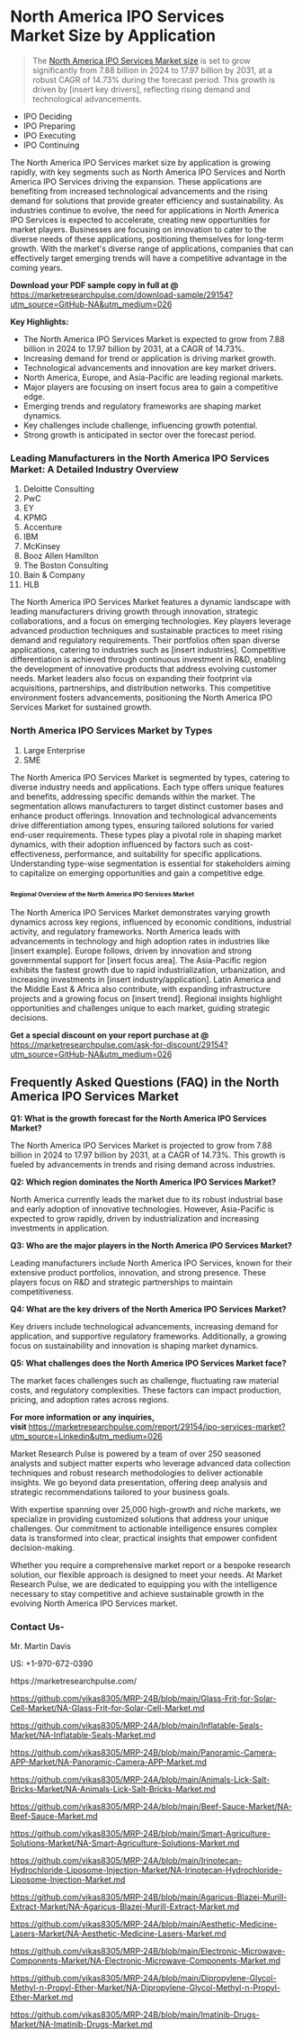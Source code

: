 <h1>North America IPO Services Market&nbsp;Size by Application</h1><blockquote><p>The <a href="https://marketresearchpulse.com/download-sample/29154?utm_source=GitHub-NA&amp;utm_medium=026">North America IPO Services Market size</a> is set to grow significantly from 7.88 billion in 2024 to 17.97 billion by 2031, at a robust CAGR of 14.73% during the forecast period. This growth is driven by [insert key drivers], reflecting rising demand and technological advancements.</p></blockquote><ul><li>IPO Deciding<li> IPO Preparing<li> IPO Executing<li> IPO Continuing</li></ul><p>The North America IPO Services market size by application is growing rapidly, with key segments such as North America IPO Services and North America IPO Services driving the expansion. These applications are benefiting from increased technological advancements and the rising demand for solutions that provide greater efficiency and sustainability. As industries continue to evolve, the need for applications in North America IPO Services is expected to accelerate, creating new opportunities for market players. Businesses are focusing on innovation to cater to the diverse needs of these applications, positioning themselves for long-term growth. With the market's diverse range of applications, companies that can effectively target emerging trends will have a competitive advantage in the coming years.</p><p><strong>Download your PDF sample copy in full at @ </strong><a href="https://marketresearchpulse.com/download-sample/29154?utm_source=GitHub-NA&amp;utm_medium=026">https://marketresearchpulse.com/download-sample/29154?utm_source=GitHub-NA&amp;utm_medium=026</a></p><p><strong>Key Highlights: </strong></p><ul><li>The North America IPO Services Market is expected to grow from 7.88 billion in 2024 to 17.97 billion by 2031, at a CAGR of 14.73%.</li><li>Increasing demand for trend or application is driving market growth.</li><li>Technological advancements and innovation are key market drivers.</li><li>North America, Europe, and Asia-Pacific are leading regional markets.</li><li>Major players are focusing on insert focus area to gain a competitive edge.</li><li>Emerging trends and regulatory frameworks are shaping market dynamics.</li><li>Key challenges include challenge, influencing growth potential.</li><li>Strong growth is anticipated in sector over the forecast period.</li></ul><h3>Leading Manufacturers in the North America IPO Services Market: A Detailed Industry Overview</h3><ol><li>Deloitte Consulting</li><li>PwC</li><li>EY</li><li>KPMG</li><li>Accenture</li><li>IBM</li><li>McKinsey</li><li>Booz Allen Hamilton</li><li>The Boston Consulting</li><li>Bain & Company</li><li>HLB</li></ol><div class="flex max-w-full flex-col flex-grow"><div class="min-h-8 text-message flex w-full flex-col items-end gap-2 whitespace-normal break-words [.text-message+&amp;]:mt-5" dir="auto" data-message-author-role="assistant" data-message-id="fd8432e4-4910-450d-b182-61b7bfb0a01f" data-message-model-slug="gpt-4o"><div class="flex w-full flex-col gap-1 empty:hidden first:pt-[3px]"><div class="markdown prose w-full break-words dark:prose-invert light"><p>The North America IPO Services Market features a dynamic landscape with leading manufacturers driving growth through innovation, strategic collaborations, and a focus on emerging technologies. Key players leverage advanced production techniques and sustainable practices to meet rising demand and regulatory requirements. Their portfolios often span diverse applications, catering to industries such as [insert industries]. Competitive differentiation is achieved through continuous investment in R&amp;D, enabling the development of innovative products that address evolving customer needs. Market leaders also focus on expanding their footprint via acquisitions, partnerships, and distribution networks. This competitive environment fosters advancements, positioning the North America IPO Services Market for sustained growth.</p></div></div></div></div><h3>North America IPO Services Market by Types</h3><ol><li>Large Enterprise<li> SME</li></ol><div class="flex max-w-full flex-col flex-grow"><div class="min-h-8 text-message flex w-full flex-col items-end gap-2 whitespace-normal break-words [.text-message+&amp;]:mt-5" dir="auto" data-message-author-role="assistant" data-message-id="084470be-0bb7-4664-bddf-5156b4f41249" data-message-model-slug="gpt-4o-mini"><div class="flex w-full flex-col gap-1 empty:hidden first:pt-[3px]"><div class="markdown prose w-full break-words dark:prose-invert light"><p>The North America IPO Services Market is segmented by types, catering to diverse industry needs and applications. Each type offers unique features and benefits, addressing specific demands within the market. The segmentation allows manufacturers to target distinct customer bases and enhance product offerings. Innovation and technological advancements drive differentiation among types, ensuring tailored solutions for varied end-user requirements. These types play a pivotal role in shaping market dynamics, with their adoption influenced by factors such as cost-effectiveness, performance, and suitability for specific applications. Understanding type-wise segmentation is essential for stakeholders aiming to capitalize on emerging opportunities and gain a competitive edge.</p></div></div></div></div><h3><span style="font-size: 11px;">Regional Overview of the North America IPO Services Market</span></h3><div class="flex max-w-full flex-col flex-grow"><div class="min-h-8 text-message flex w-full flex-col items-end gap-2 whitespace-normal break-words [.text-message+&amp;]:mt-5" dir="auto" data-message-author-role="assistant" data-message-id="e9038762-ce64-4e30-91c9-9bd413514231" data-message-model-slug="gpt-4o-mini"><div class="flex w-full flex-col gap-1 empty:hidden first:pt-[3px]"><div class="markdown prose w-full break-words dark:prose-invert light"><p>The North America IPO Services Market demonstrates varying growth dynamics across key regions, influenced by economic conditions, industrial activity, and regulatory frameworks. North America leads with advancements in technology and high adoption rates in industries like [insert example]. Europe follows, driven by innovation and strong governmental support for [insert focus area]. The Asia-Pacific region exhibits the fastest growth due to rapid industrialization, urbanization, and increasing investments in [insert industry/application]. Latin America and the Middle East &amp; Africa also contribute, with expanding infrastructure projects and a growing focus on [insert trend]. Regional insights highlight opportunities and challenges unique to each market, guiding strategic decisions.</p></div></div></div></div><p><strong>Get a special discount on your report purchase at @ </strong><a href="https://marketresearchpulse.com/ask-for-discount/29154?utm_source=GitHub-NA&amp;utm_medium=026">https://marketresearchpulse.com/ask-for-discount/29154?utm_source=GitHub-NA&amp;utm_medium=026</a></p><h2>Frequently Asked Questions (FAQ) in the North America IPO Services Market</h2><p><strong>Q1: What is the growth forecast for the North America IPO Services Market?</strong></p><p>The North America IPO Services Market is projected to grow from 7.88 billion in 2024 to 17.97 billion by 2031, at a CAGR of 14.73%. This growth is fueled by advancements in trends and rising demand across industries.</p><p><strong>Q2: Which region dominates the North America IPO Services Market?</strong></p><p>North America currently leads the market due to its robust industrial base and early adoption of innovative technologies. However, Asia-Pacific is expected to grow rapidly, driven by industrialization and increasing investments in application.</p><p><strong>Q3: Who are the major players in the North America IPO Services Market?</strong></p><p>Leading manufacturers include North America IPO Services, known for their extensive product portfolios, innovation, and strong presence. These players focus on R&amp;D and strategic partnerships to maintain competitiveness.</p><p><strong>Q4: What are the key drivers of the North America IPO Services Market?</strong></p><p>Key drivers include technological advancements, increasing demand for application, and supportive regulatory frameworks. Additionally, a growing focus on sustainability and innovation is shaping market dynamics.</p><p><strong>Q5: What challenges does the North America IPO Services Market face?</strong></p><p>The market faces challenges such as challenge, fluctuating raw material costs, and regulatory complexities. These factors can impact production, pricing, and adoption rates across regions.</p><p><strong>For more information or any inquiries, visit&nbsp;</strong><a href="https://marketresearchpulse.com/report/29154/ipo-services-market?utm_source=Linkedin&utm_medium=026">https://marketresearchpulse.com/report/29154/ipo-services-market?utm_source=Linkedin&utm_medium=026</a></p><p>Market Research Pulse is powered by a team of over 250 seasoned analysts and subject matter experts who leverage advanced data collection techniques and robust research methodologies to deliver actionable insights. We go beyond data presentation, offering deep analysis and strategic recommendations tailored to your business goals.</p><p>With expertise spanning over 25,000 high-growth and niche markets, we specialize in providing customized solutions that address your unique challenges. Our commitment to actionable intelligence ensures complex data is transformed into clear, practical insights that empower confident decision-making.</p><p>Whether you require a comprehensive market report or a bespoke research solution, our flexible approach is designed to meet your needs. At Market Research Pulse, we are dedicated to equipping you with the intelligence necessary to stay competitive and achieve sustainable growth in the evolving North America IPO Services market.</p><h3><strong>Contact Us-</strong></h3><p>Mr. Martin Davis</p><p>US: +1-970-672-0390</p><p>https://marketresearchpulse.com/</p><p><a href="https://github.com/vikas8305/MRP-24B/blob/main/Glass-Frit-for-Solar-Cell-Market/NA-Glass-Frit-for-Solar-Cell-Market.md">https://github.com/vikas8305/MRP-24B/blob/main/Glass-Frit-for-Solar-Cell-Market/NA-Glass-Frit-for-Solar-Cell-Market.md</a></p><p><a href="https://github.com/vikas8305/MRP-24A/blob/main/Inflatable-Seals-Market/NA-Inflatable-Seals-Market.md">https://github.com/vikas8305/MRP-24A/blob/main/Inflatable-Seals-Market/NA-Inflatable-Seals-Market.md</a></p><p><a href="https://github.com/vikas8305/MRP-24B/blob/main/Panoramic-Camera-APP-Market/NA-Panoramic-Camera-APP-Market.md">https://github.com/vikas8305/MRP-24B/blob/main/Panoramic-Camera-APP-Market/NA-Panoramic-Camera-APP-Market.md</a></p><p><a href="https://github.com/vikas8305/MRP-24A/blob/main/Animals-Lick-Salt-Bricks-Market/NA-Animals-Lick-Salt-Bricks-Market.md">https://github.com/vikas8305/MRP-24A/blob/main/Animals-Lick-Salt-Bricks-Market/NA-Animals-Lick-Salt-Bricks-Market.md</a></p><p><a href="https://github.com/vikas8305/MRP-24A/blob/main/Beef-Sauce-Market/NA-Beef-Sauce-Market.md">https://github.com/vikas8305/MRP-24A/blob/main/Beef-Sauce-Market/NA-Beef-Sauce-Market.md</a></p><p><a href="https://github.com/vikas8305/MRP-24B/blob/main/Smart-Agriculture-Solutions-Market/NA-Smart-Agriculture-Solutions-Market.md">https://github.com/vikas8305/MRP-24B/blob/main/Smart-Agriculture-Solutions-Market/NA-Smart-Agriculture-Solutions-Market.md</a></p><p><a href="https://github.com/vikas8305/MRP-24A/blob/main/Irinotecan-Hydrochloride-Liposome-Injection-Market/NA-Irinotecan-Hydrochloride-Liposome-Injection-Market.md">https://github.com/vikas8305/MRP-24A/blob/main/Irinotecan-Hydrochloride-Liposome-Injection-Market/NA-Irinotecan-Hydrochloride-Liposome-Injection-Market.md</a></p><p><a href="https://github.com/vikas8305/MRP-24B/blob/main/Agaricus-Blazei-Murill-Extract-Market/NA-Agaricus-Blazei-Murill-Extract-Market.md">https://github.com/vikas8305/MRP-24B/blob/main/Agaricus-Blazei-Murill-Extract-Market/NA-Agaricus-Blazei-Murill-Extract-Market.md</a></p><p><a href="https://github.com/vikas8305/MRP-24A/blob/main/Aesthetic-Medicine-Lasers-Market/NA-Aesthetic-Medicine-Lasers-Market.md">https://github.com/vikas8305/MRP-24A/blob/main/Aesthetic-Medicine-Lasers-Market/NA-Aesthetic-Medicine-Lasers-Market.md</a></p><p><a href="https://github.com/vikas8305/MRP-24B/blob/main/Electronic-Microwave-Components-Market/NA-Electronic-Microwave-Components-Market.md">https://github.com/vikas8305/MRP-24B/blob/main/Electronic-Microwave-Components-Market/NA-Electronic-Microwave-Components-Market.md</a></p><p><a href="https://github.com/vikas8305/MRP-24A/blob/main/Dipropylene-Glycol-Methyl-n-Propyl-Ether-Market/NA-Dipropylene-Glycol-Methyl-n-Propyl-Ether-Market.md">https://github.com/vikas8305/MRP-24A/blob/main/Dipropylene-Glycol-Methyl-n-Propyl-Ether-Market/NA-Dipropylene-Glycol-Methyl-n-Propyl-Ether-Market.md</a></p><p><a href="https://github.com/vikas8305/MRP-24B/blob/main/Imatinib-Drugs-Market/NA-Imatinib-Drugs-Market.md">https://github.com/vikas8305/MRP-24B/blob/main/Imatinib-Drugs-Market/NA-Imatinib-Drugs-Market.md</a></p>
